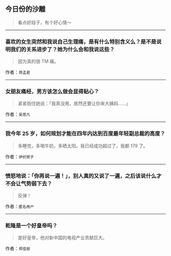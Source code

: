 ## 今日份的沙雕

> 看点好段子，有个好心情～


 
---

### 喜欢的女生突然和我说自己生理痛，是有什么特别含义么？是不是说明我们的关系进步了？她为什么会和我说这些？

> 因为真的很 TM 痛。


作者：`蒋孟君`

---

### 女朋友痛经，男方该怎么做会显得贴心？

> 紧紧抱住她说：「我真没用，居然还要让你来大姨妈……」


作者：`吴思凡`

---

### 我今年 25 岁，如何规划才能在四年内达到百度最年轻副总裁的高度？

> 多睡觉，多喝牛奶，多晒太阳。我已经成功超过了，我都 179 了。


作者：`伊织崇子`

---

### 愤怒地说：「你再说一遍！」，别人真的又说了一遍，之后该说什么才不会让气势弱下去？

> 反弹！


作者：`匿名用户`

---

### 乾隆是一个好皇帝吗？

> 是好皇帝，他对新中国的电视产业贡献巨大。


作者：`郑佳丽`